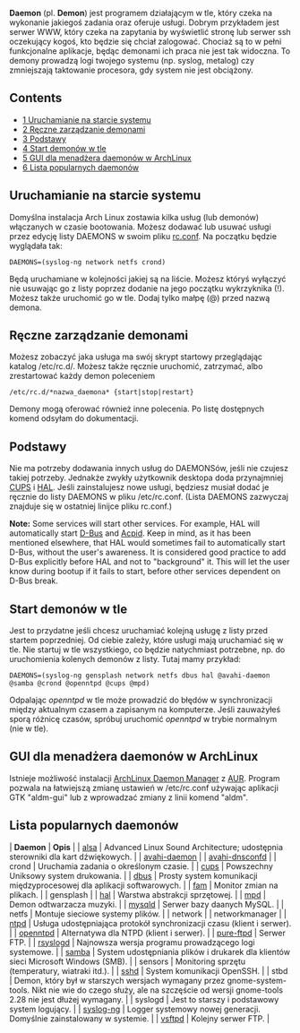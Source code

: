 **Daemon** (pl. **Demon**) jest programem działającym w tle, który czeka na wykonanie jakiegoś zadania oraz oferuje usługi. Dobrym przykładem jest serwer WWW, który czeka na zapytania by wyświetlić stronę lub serwer ssh oczekujący kogoś, kto będzie się chciał zalogować. Chociaż są to w pełni funkcjonalne aplikacje, będąc demonami ich praca nie jest tak widoczna. To demony prowadzą logi twojego systemu (np. syslog, metalog) czy zmniejszają taktowanie procesora, gdy system nie jest obciążony.

## Contents

*   [1 Uruchamianie na starcie systemu](#Uruchamianie_na_starcie_systemu)
*   [2 Ręczne zarządzanie demonami](#R.C4.99czne_zarz.C4.85dzanie_demonami)
*   [3 Podstawy](#Podstawy)
*   [4 Start demonów w tle](#Start_demon.C3.B3w_w_tle)
*   [5 GUI dla menadżera daemonów w ArchLinux](#GUI_dla_menad.C5.BCera_daemon.C3.B3w_w_ArchLinux)
*   [6 Lista popularnych daemonów](#Lista_popularnych_daemon.C3.B3w)

## Uruchamianie na starcie systemu

Domyślna instalacja Arch Linux zostawia kilka usług (lub demonów) włączanych w czasie bootowania. Możesz dodawać lub usuwać usługi przez edycję listy DAEMONS w swoim pliku [rc.conf](/index.php/Rc.conf "Rc.conf"). Na początku będzie wyglądała tak:

```
DAEMONS=(syslog-ng network netfs crond)

```

Będą uruchamiane w kolejności jakiej są na liście. Możesz któryś wyłączyć nie usuwając go z listy poprzez dodanie na jego początku wykrzyknika (!). Możesz także uruchomić go w tle. Dodaj tylko małpę (@) przed nazwą demona.

## Ręczne zarządzanie demonami

Możesz zobaczyć jaka usługa ma swój skrypt startowy przeglądając katalog /etc/rc.d/. Możesz także ręcznie uruchomić, zatrzymać, albo zrestartować każdy demon poleceniem

```
/etc/rc.d/*nazwa_daemona* {start|stop|restart}

```

Demony mogą oferować również inne polecenia. Po listę dostępnych komend odsyłam do dokumentacji.

## Podstawy

Nie ma potrzeby dodawania innych usług do DAEMONSów, jeśli nie czujesz takiej potrzeby. Jednakże zwykły użytkownik desktopa doda przynajmniej [CUPS](/index.php/CUPS "CUPS") i [HAL](/index.php/HAL "HAL"). Jeśli zainstalujesz nowe usługi, będziesz musiał dodać je ręcznie do listy DAEMONS w pliku /etc/rc.conf. (Lista DAEMONS zazwyczaj znajduje się w ostatniej linijce pliku rc.conf.)

**Note:** Some services will start other services. For example, HAL will automatically start [D-Bus](/index.php/D-Bus "D-Bus") and [Acpid](/index.php/Acpid "Acpid"). Keep in mind, as it has been mentioned elsewhere, that HAL would sometimes fail to automatically start D-Bus, without the user's awareness. It is considered good practice to add D-Bus explicitly before HAL and not to "background" it. This will let the user know during bootup if it fails to start, before other services dependent on D-Bus break.

## Start demonów w tle

Jest to przydatne jeśli chcesz uruchamiać kolejną usługę z listy przed startem poprzedniej. Od ciebie zależy, które usługi mają uruchamiać się w tle. Nie startuj w tle wszystkiego, co będzie natychmiast potrzebne, np. do uruchomienia kolenych demonów z listy. Tutaj mamy przykład:

```
DAEMONS=(syslog-ng gensplash network netfs dbus hal @avahi-daemon @samba @crond @openntpd @cups @mpd)

```

Odpalając *openntpd* w tle może prowadzić do błędów w synchronizacji między aktualnym czasem a zapisanym na komputerze. Jeśli zauważyłeś sporą różnicę czasów, spróbuj uruchomić *openntpd* w trybie normalnym (nie w tle).

## GUI dla menadżera daemonów w ArchLinux

Istnieje możliwość instalacji [ArchLinux Daemon Manager](http://img130.imageshack.us/img130/4200/aldmgui03.png) z [AUR](https://aur.archlinux.org/packages.php?ID=29606). Program pozwala na łatwiejszą zmianę ustawień w /etc/rc.conf używając aplikacji GTK "aldm-gui" lub z wprowadzać zmiany z linii komend "aldm".

## Lista popularnych daemonów

| **Daemon** | **Opis** |
| [alsa](/index.php/Alsa "Alsa") | Advanced Linux Sound Architecture; udostępnia sterowniki dla kart dźwiękowych. |
| [avahi-daemon](/index.php/Avahi "Avahi") |
| [avahi-dnsconfd](/index.php/Avahi "Avahi") |
| crond | Uruchamia zadania o określonym czasie. |
| [cups](/index.php/CUPS "CUPS") | Powszechny Uniksowy system drukowania. |
| [dbus](/index.php/D-Bus "D-Bus") | Prosty system komunikacji międzyprocesowej dla aplikacji softwarowych. |
| [fam](/index.php/FAM "FAM") | Monitor zmian na plikach. |
| gensplash |
| [hal](/index.php/HAL "HAL") | Warstwa abstrakcji sprzętowej. |
| [mpd](/index.php/MPD "MPD") | Demon odtwarzacza muzyki. |
| [mysqld](/index.php/MySQL "MySQL") | Serwer bazy daanych MySQL. |
| netfs | Montuje sieciowe systemy plików. |
| network |
| networkmanager |
| [ntpd](/index.php/NTPD "NTPD") | Usługa udostępniająca protokół synchronizacji czasu (klient i serwer). |
| [openntpd](/index.php/OpenNTP "OpenNTP") | Alternatywa dla NTPD (klient i serwer). |
| [pure-ftpd](/index.php?title=Pure-FTPD&action=edit&redlink=1 "Pure-FTPD (page does not exist)") | Serwer FTP. |
| [rsyslogd](/index.php/Rsyslog "Rsyslog") | Najnowsza wersja programu prowadzącego logi systemowe. |
| [samba](/index.php/Samba "Samba") | System udostępniania plików i drukarek dla klientów sieci Microsoft Windows (SMB). |
| sensors | Monitoring sprzętu (temperatury, wiatraki itd.). |
| [sshd](/index.php/OpenSSH "OpenSSH") | System komunikacji OpenSSH. |
| stbd | Demon, który był w starszych wersjach wymagany przez gnome-system-tools. Nikt nie wie do czego służy, ale na szczęście od wersji gnome-tools 2.28 nie jest dłużej wymagany. |
| syslogd | Jest to starszy i podstawowy system logujący. |
| [syslog-ng](/index.php/Syslog-ng "Syslog-ng") | Logger systemowy nowej generacji. Domyślnie zainstalowany w systemie. |
| [vsftpd](/index.php/Vsftpd "Vsftpd") | Kolejny serwer FTP. |